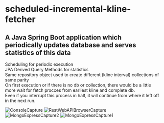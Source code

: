 # scheduled-incremental-kline-fetcher
## A Java Spring Boot application which periodically updates database and serves statistics of this data

Scheduling for periodic execution<br>
JPA Derived Query Methods for statistics<br>
Same repository object used to create different (kline interval) collections of same parity<br>
On first execution or if there is no db or collection, there would be a little more wait for fetch procces from earliest kline and complete db.<br>
Even if you interrupt this process in half, it will continue from where it left off in the next run.<br>

![ConsoleCapture](https://user-images.githubusercontent.com/106110139/184238374-e73358e4-5c5c-46c0-ac1a-69f2dee4bd67.PNG)
![RestWebAPIBrowserCapture](https://user-images.githubusercontent.com/106110139/184238384-d1ef6f12-3545-41c2-8b90-353ce8728964.PNG)
![MongoExpressCapture2](https://user-images.githubusercontent.com/106110139/184238410-40676587-8763-478c-9942-b3bf5a7ab262.PNG)
![MongoExpressCapture1](https://user-images.githubusercontent.com/106110139/184238417-c9878039-42c2-4963-a42e-8dafe4db5591.PNG)
